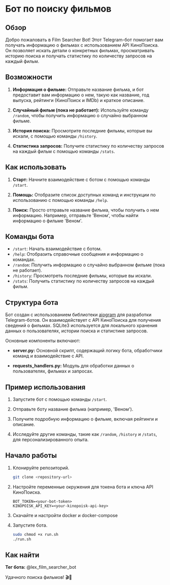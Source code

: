 # Бот по поиску фильмов

## Обзор

Добро пожаловать в Film Searcher Bot! Этот Telegram-бот помогает вам получать информацию о фильмах с использованием API КиноПоиска. Он позволяет искать детали о конкретных фильмах, просматривать историю поиска и получать статистику по количеству запросов на каждый фильм.

## Возможности

1. **Информация о фильме:** Отправьте название фильма, и бот предоставит вам информацию о нем, такую как название, год выпуска, рейтинги (КиноПоиск и IMDb) и краткое описание.

2. **Случайный фильм (пока не работает):** Используйте команду `/random`, чтобы получить информацию о случайно выбранном фильме.

3. **История поиска:** Просмотрите последние фильмы, которые вы искали, с помощью команды `/history`.

4. **Статистика запросов:** Получите статистику по количеству запросов на каждый фильм с помощью команды `/stats`.

## Как использовать

1. **Старт:** Начните взаимодействие с ботом с помощью команды `/start`.

2. **Помощь:** Отобразите список доступных команд и инструкции по использованию с помощью команды `/help`.

3. **Поиск:** Просто отправьте название фильма, чтобы получить о нем информацию. Например, отправьте 'Веном', чтобы найти информацию о фильме 'Веном'.

## Команды бота

- `/start`: Начать взаимодействие с ботом.
- `/help`: Отобразить справочные сообщения и информацию о командах.
- `/random`: Получить информацию о случайно выбранном фильме (пока не работает).
- `/history`: Просмотреть последние фильмы, которые вы искали.
- `/stats`: Получить статистику по количеству запросов на каждый фильм.

## Структура бота

Бот создан с использованием библиотеки [aiogram](https://docs.aiogram.dev/) для разработки Telegram-ботов. Он взаимодействует с API КиноПоиска для получения сведений о фильмах. SQLite3 используется для локального хранения данных о пользователях, истории поиска и статистике запросов.

Основные компоненты включают:

- **server.py:** Основной скрипт, содержащий логику бота, обработчики команд и взаимодействие с API.

- **requests_handlers.py:** Модуль для обработки данных о пользователях, фильмах и запросах.

## Пример использования

1. Запустите бот с помощью команды `/start`.

2. Отправьте боту название фильма (например, 'Веном').

3. Получите подробную информацию о фильме, включая рейтинги и описание.

4. Исследуйте другие команды, такие как `/random`, `/history` и `/stats`, для персонализированного опыта.

## Начало работы

1. Клонируйте репозиторий.

   ```bash
   git clone <repository-url>
   ```


2. Настройте переменные окружения для токена бота и ключа API КиноПоиска.

   ```env
   BOT_TOKEN=<your-bot-token>
   KINOPOISK_API_KEY=<your-kinopoisk-api-key>
   ```
   
3. Скачайте и настройти docker и docker-compose

4. Запустите бота.

   ```bash
   sudo chmod +x run.sh
   ./run.sh
   ```

## Как найти

**Тег бота:** @lex_film_searcher_bot

Удачного поиска фильмов! 🎬🍿